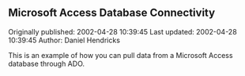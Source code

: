 ## Microsoft Access Database Connectivity

Originally published: 2002-04-28 10:39:45
Last updated: 2002-04-28 10:39:45
Author: Daniel Hendricks

This is an example of how you can pull data from a Microsoft Access database through ADO.